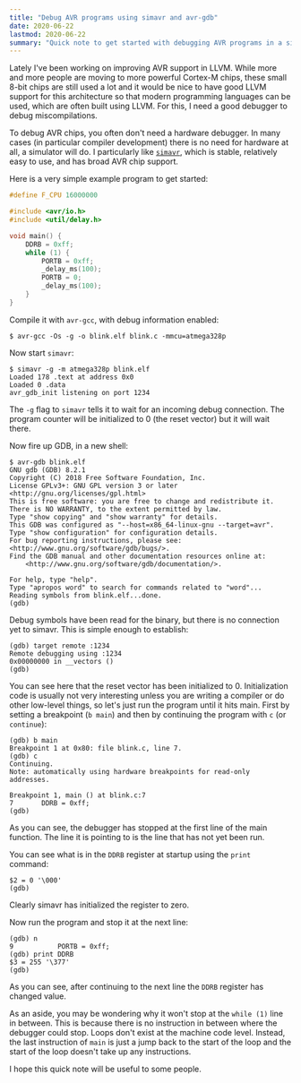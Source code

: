 ```yaml
---
title: "Debug AVR programs using simavr and avr-gdb"
date: 2020-06-22
lastmod: 2020-06-22
summary: "Quick note to get started with debugging AVR programs in a simulator"
---
```

Lately I've been working on improving AVR support in LLVM. While more and more people are moving to more powerful Cortex-M chips, these small 8-bit chips are still used a lot and it would be nice to have good LLVM support for this architecture so that modern programming languages can be used, which are often built using LLVM. For this, I need a good debugger to debug miscompilations.

To debug AVR chips, you often don't need a hardware debugger. In many cases (in particular compiler development) there is no need for hardware at all, a simulator will do. I particularly like [`simavr`](https://github.com/buserror/simavr), which is stable, relatively easy to use, and has broad AVR chip support.

Here is a very simple example program to get started:

```c
#define F_CPU 16000000

#include <avr/io.h>
#include <util/delay.h>

void main() {
    DDRB = 0xff;
    while (1) {
        PORTB = 0xff;
        _delay_ms(100);
        PORTB = 0;
        _delay_ms(100);
    }
}
```

Compile it with `avr-gcc`, with debug information enabled:

```
$ avr-gcc -Os -g -o blink.elf blink.c -mmcu=atmega328p
```

Now start `simavr`:

```
$ simavr -g -m atmega328p blink.elf
Loaded 178 .text at address 0x0
Loaded 0 .data
avr_gdb_init listening on port 1234
```

The `-g` flag to `simavr` tells it to wait for an incoming debug connection. The program counter will be initialized to 0 (the reset vector) but it will wait there.

Now fire up GDB, in a new shell:

```
$ avr-gdb blink.elf
GNU gdb (GDB) 8.2.1
Copyright (C) 2018 Free Software Foundation, Inc.
License GPLv3+: GNU GPL version 3 or later <http://gnu.org/licenses/gpl.html>
This is free software: you are free to change and redistribute it.
There is NO WARRANTY, to the extent permitted by law.
Type "show copying" and "show warranty" for details.
This GDB was configured as "--host=x86_64-linux-gnu --target=avr".
Type "show configuration" for configuration details.
For bug reporting instructions, please see:
<http://www.gnu.org/software/gdb/bugs/>.
Find the GDB manual and other documentation resources online at:
    <http://www.gnu.org/software/gdb/documentation/>.

For help, type "help".
Type "apropos word" to search for commands related to "word"...
Reading symbols from blink.elf...done.
(gdb) 
```

Debug symbols have been read for the binary, but there is no connection yet to simavr. This is simple enough to establish:

```
(gdb) target remote :1234
Remote debugging using :1234
0x00000000 in __vectors ()
(gdb) 
```

You can see here that the reset vector has been initialized to 0. Initialization code is usually not very interesting unless you are writing a compiler or do other low-level things, so let's just run the program until it hits main. First by setting a breakpoint (`b main`) and then by continuing the program with `c` (or `continue`):

```
(gdb) b main
Breakpoint 1 at 0x80: file blink.c, line 7.
(gdb) c
Continuing.
Note: automatically using hardware breakpoints for read-only addresses.

Breakpoint 1, main () at blink.c:7
7	    DDRB = 0xff;
(gdb) 
```

As you can see, the debugger has stopped at the first line of the main function. The line it is pointing to is the line that has not yet been run.

You can see what is in the `DDRB` register at startup using the `print` command:

```(gdb) print DDRB
$2 = 0 '\000'
(gdb) 
```

Clearly simavr has initialized the register to zero.

Now run the program and stop it at the next line:

```
(gdb) n
9	        PORTB = 0xff;
(gdb) print DDRB
$3 = 255 '\377'
(gdb) 
```

As you can see, after continuing to the next line the `DDRB` register has changed value.

As an aside, you may be wondering why it won't stop at the `while (1)` line in between. This is because there is no instruction in between where the debugger could stop. Loops don't exist at the machine code level. Instead, the last instruction of `main` is just a jump back to the start of the loop and the start of the loop doesn't take up any instructions.

I hope this quick note will be useful to some people.

